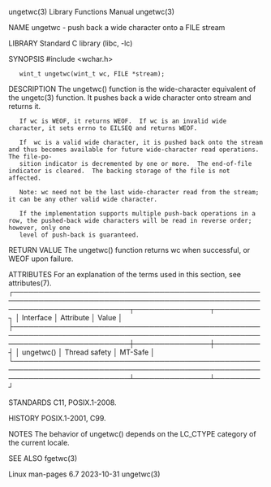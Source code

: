 ungetwc(3)							   Library Functions Manual							    ungetwc(3)

NAME
       ungetwc - push back a wide character onto a FILE stream

LIBRARY
       Standard C library (libc, -lc)

SYNOPSIS
       #include <wchar.h>

       wint_t ungetwc(wint_t wc, FILE *stream);

DESCRIPTION
       The ungetwc() function is the wide-character equivalent of the ungetc(3) function.  It pushes back a wide character onto stream and returns it.

       If wc is WEOF, it returns WEOF.	If wc is an invalid wide character, it sets errno to EILSEQ and returns WEOF.

       If  wc is a valid wide character, it is pushed back onto the stream and thus becomes available for future wide-character read operations.  The file-po‐
       sition indicator is decremented by one or more.	The end-of-file indicator is cleared.  The backing storage of the file is not affected.

       Note: wc need not be the last wide-character read from the stream; it can be any other valid wide character.

       If the implementation supports multiple push-back operations in a row, the pushed-back wide characters will be read in reverse order; however, only one
       level of push-back is guaranteed.

RETURN VALUE
       The ungetwc() function returns wc when successful, or WEOF upon failure.

ATTRIBUTES
       For an explanation of the terms used in this section, see attributes(7).
       ┌───────────────────────────────────────────────────────────────────────────────────────────────────────────────────────────┬───────────────┬─────────┐
       │ Interface														   │ Attribute	   │ Value   │
       ├───────────────────────────────────────────────────────────────────────────────────────────────────────────────────────────┼───────────────┼─────────┤
       │ ungetwc()														   │ Thread safety │ MT-Safe │
       └───────────────────────────────────────────────────────────────────────────────────────────────────────────────────────────┴───────────────┴─────────┘

STANDARDS
       C11, POSIX.1-2008.

HISTORY
       POSIX.1-2001, C99.

NOTES
       The behavior of ungetwc() depends on the LC_CTYPE category of the current locale.

SEE ALSO
       fgetwc(3)

Linux man-pages 6.7							  2023-10-31								    ungetwc(3)
